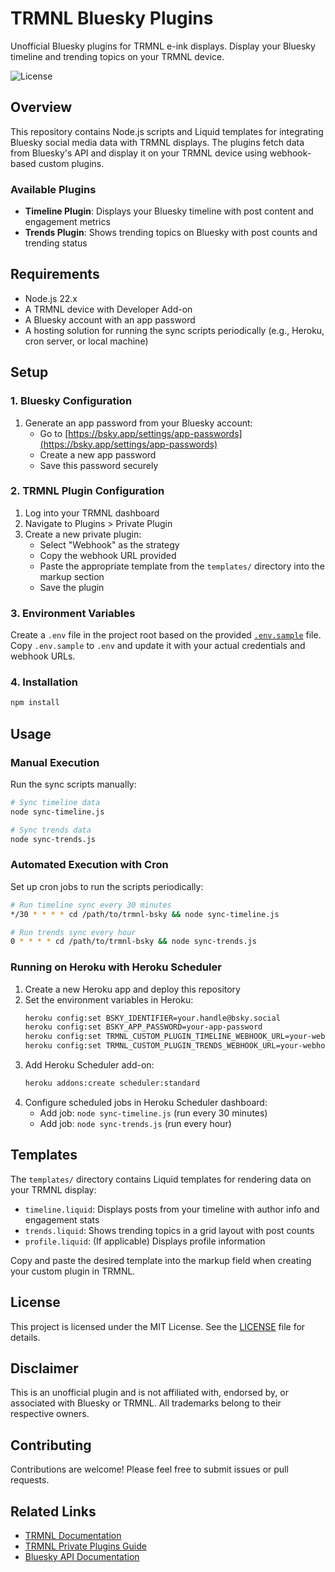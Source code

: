 # TRMNL Bluesky Plugins

Unofficial Bluesky plugins for TRMNL e-ink displays. Display your Bluesky timeline and trending topics on your TRMNL device.

![License](https://img.shields.io/badge/license-MIT-blue.svg)

## Overview

This repository contains Node.js scripts and Liquid templates for integrating Bluesky social media data with TRMNL displays. The plugins fetch data from Bluesky's API and display it on your TRMNL device using webhook-based custom plugins.

### Available Plugins

- **Timeline Plugin**: Displays your Bluesky timeline with post content and engagement metrics
- **Trends Plugin**: Shows trending topics on Bluesky with post counts and trending status

## Requirements

- Node.js 22.x
- A TRMNL device with Developer Add-on
- A Bluesky account with an app password
- A hosting solution for running the sync scripts periodically (e.g., Heroku, cron server, or local machine)

## Setup

### 1. Bluesky Configuration

1. Generate an app password from your Bluesky account:
   - Go to [https://bsky.app/settings/app-passwords](https://bsky.app/settings/app-passwords)
   - Create a new app password
   - Save this password securely

### 2. TRMNL Plugin Configuration

1. Log into your TRMNL dashboard
2. Navigate to Plugins > Private Plugin
3. Create a new private plugin:
   - Select "Webhook" as the strategy
   - Copy the webhook URL provided
   - Paste the appropriate template from the `templates/` directory into the markup section
   - Save the plugin

### 3. Environment Variables

Create a `.env` file in the project root based on the provided [`.env.sample`](.env.sample) file. Copy `.env.sample` to `.env` and update it with your actual credentials and webhook URLs.

### 4. Installation

```bash
npm install
```

## Usage

### Manual Execution

Run the sync scripts manually:

```bash
# Sync timeline data
node sync-timeline.js

# Sync trends data
node sync-trends.js
```

### Automated Execution with Cron

Set up cron jobs to run the scripts periodically:

```bash
# Run timeline sync every 30 minutes
*/30 * * * * cd /path/to/trmnl-bsky && node sync-timeline.js

# Run trends sync every hour
0 * * * * cd /path/to/trmnl-bsky && node sync-trends.js
```

### Running on Heroku with Heroku Scheduler

1. Create a new Heroku app and deploy this repository
2. Set the environment variables in Heroku:
   ```bash
   heroku config:set BSKY_IDENTIFIER=your.handle@bsky.social
   heroku config:set BSKY_APP_PASSWORD=your-app-password
   heroku config:set TRMNL_CUSTOM_PLUGIN_TIMELINE_WEBHOOK_URL=your-webhook-url
   heroku config:set TRMNL_CUSTOM_PLUGIN_TRENDS_WEBHOOK_URL=your-webhook-url
   ```
3. Add Heroku Scheduler add-on:
   ```bash
   heroku addons:create scheduler:standard
   ```
4. Configure scheduled jobs in Heroku Scheduler dashboard:
   - Add job: `node sync-timeline.js` (run every 30 minutes)
   - Add job: `node sync-trends.js` (run every hour)

## Templates

The `templates/` directory contains Liquid templates for rendering data on your TRMNL display:

- `timeline.liquid`: Displays posts from your timeline with author info and engagement stats
- `trends.liquid`: Shows trending topics in a grid layout with post counts
- `profile.liquid`: (If applicable) Displays profile information

Copy and paste the desired template into the markup field when creating your custom plugin in TRMNL.

## License

This project is licensed under the MIT License. See the [LICENSE](LICENSE) file for details.

## Disclaimer

This is an unofficial plugin and is not affiliated with, endorsed by, or associated with Bluesky or TRMNL. All trademarks belong to their respective owners.

## Contributing

Contributions are welcome! Please feel free to submit issues or pull requests.

## Related Links

- [TRMNL Documentation](https://help.usetrmnl.com/)
- [TRMNL Private Plugins Guide](https://help.usetrmnl.com/en/articles/9510536-private-plugins)
- [Bluesky API Documentation](https://docs.bsky.app/)